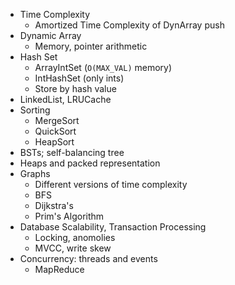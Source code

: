 * Time Complexity
    * Amortized Time Complexity of DynArray push
* Dynamic Array
    * Memory, pointer arithmetic
* Hash Set
    * ArrayIntSet (`O(MAX_VAL)` memory)
    * IntHashSet (only ints)
    * Store by hash value
* LinkedList, LRUCache
* Sorting
    * MergeSort
    * QuickSort
    * HeapSort
* BSTs; self-balancing tree
* Heaps and packed representation
* Graphs
    * Different versions of time complexity
    * BFS
    * Dijkstra's
    * Prim's Algorithm
* Database Scalability, Transaction Processing
    * Locking, anomolies
    * MVCC, write skew
* Concurrency: threads and events
    * MapReduce

